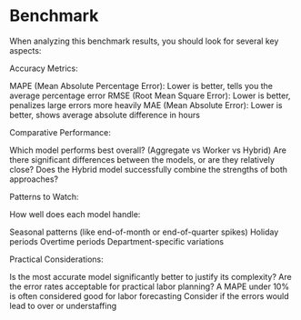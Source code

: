 # Benchmark

When analyzing this benchmark results, you should look for several key aspects:

Accuracy Metrics:

MAPE (Mean Absolute Percentage Error): Lower is better, tells you the average percentage error
RMSE (Root Mean Square Error): Lower is better, penalizes large errors more heavily
MAE (Mean Absolute Error): Lower is better, shows average absolute difference in hours

Comparative Performance:

Which model performs best overall? (Aggregate vs Worker vs Hybrid)
Are there significant differences between the models, or are they relatively close?
Does the Hybrid model successfully combine the strengths of both approaches?

Patterns to Watch:

How well does each model handle:

Seasonal patterns (like end-of-month or end-of-quarter spikes)
Holiday periods
Overtime periods
Department-specific variations

Practical Considerations:

Is the most accurate model significantly better to justify its complexity?
Are the error rates acceptable for practical labor planning?
A MAPE under 10% is often considered good for labor forecasting
Consider if the errors would lead to over or understaffing

